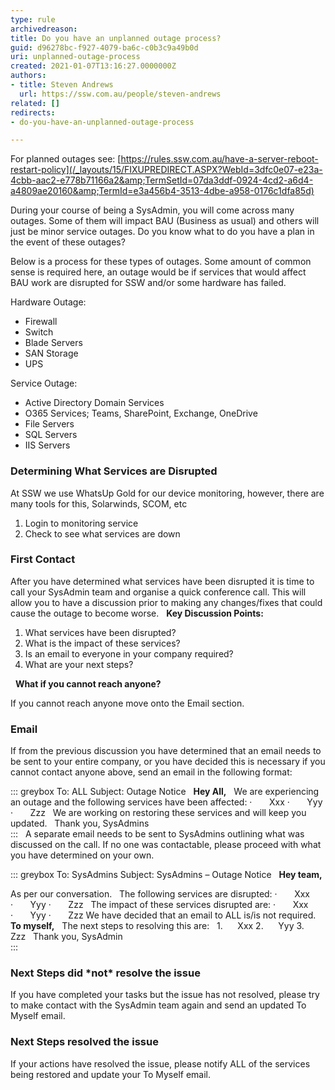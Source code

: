 ```yaml
---
type: rule
archivedreason: 
title: Do you have an unplanned outage process?
guid: d96278bc-f927-4079-ba6c-c0b3c9a49b0d
uri: unplanned-outage-process
created: 2021-01-07T13:16:27.0000000Z
authors:
- title: Steven Andrews
  url: https://ssw.com.au/people/steven-andrews
related: []
redirects:
- do-you-have-an-unplanned-outage-process

---
```


For planned outages see: [https://rules.ssw.com.au/have-a-server-reboot-restart-policy](/_layouts/15/FIXUPREDIRECT.ASPX?WebId=3dfc0e07-e23a-4cbb-aac2-e778b71166a2&amp;TermSetId=07da3ddf-0924-4cd2-a6d4-a4809ae20160&amp;TermId=e3a456b4-3513-4dbe-a958-0176c1dfa85d)

During your course of being a SysAdmin, you will come across many outages. Some of them will impact BAU (Business as usual) and others will just be minor service outages. Do you know what to do you have a plan in the event of these outages?

Below is a process for these types of outages. Some amount of common sense is required here, an outage would be if services that would affect BAU work are disrupted for SSW and/or some hardware has failed.

<!--endintro-->

Hardware Outage:

* Firewall
* Switch
* Blade Servers
* SAN Storage
* UPS

Service Outage:

* Active Directory Domain Services
* O365 Services; Teams, SharePoint, Exchange, OneDrive
* File Servers
* SQL Servers
* IIS Servers


### Determining What Services are Disrupted

At SSW we use WhatsUp Gold for our device monitoring, however, there are many tools for this, Solarwinds, SCOM, etc

1. Login to monitoring service
2. Check to see what services are down


### First Contact

After you have determined what services have been disrupted it is time to call your SysAdmin team and organise a quick conference call. This will allow you to have a discussion prior to making any changes/fixes that could cause the outage to become worse.
 
 **Key Discussion Points:** 

1. What services have been disrupted?
2. What is the impact of these services?
3. Is an email to everyone in your company required?
4. What are your next steps?

 
**What if you cannot reach anyone?**

If you cannot reach anyone move onto the Email section.

### Email


If from the previous discussion you have determined that an email needs to be sent to your entire company, or you have decided this is necessary if you cannot contact anyone above, send an email in the following format:


::: greybox
To: ALL
Subject: Outage Notice
 
 **Hey All,** 
 
We are experiencing an outage and the following services have been affected:
·       Xxx
·       Yyy
·       Zzz
 
We are working on restoring these services and will keep you updated.
 
Thank you,
SysAdmins  
:::
 
A separate email needs to be sent to SysAdmins outlining what was discussed on the call. If no one was contactable, please proceed with what you have determined on your own.


::: greybox
To: SysAdmins
Subject: SysAdmins – Outage Notice
 
 **Hey team,** 

As per our conversation.
 
The following services are disrupted:
·       Xxx
·       Yyy
·       Zzz
 
The impact of these services disrupted are:
·       Xxx
·       Yyy
·       Zzz
We have decided that an email to ALL is/is not required.
 
 **To myself,** 
 
The next steps to resolving this are:
 
1.      Xxx
2.      Yyy
3.      Zzz
 
Thank you,
SysAdmin  
:::
 
### Next Steps did \*not\* resolve the issue

If you have completed your tasks but the issue has not resolved, please try to make contact with the SysAdmin team again and send an updated To Myself email.

### Next Steps resolved the issue


If your actions have resolved the issue, please notify ALL of the services being restored and update your To Myself email.
